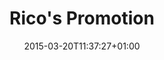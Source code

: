 ---
clipterms:
- Editing
commentary: ''
date: '2015-03-20T11:37:27+01:00'
director_first: Mervyn
director_last: LeRoy
film: Little Caesar
length: '2:49'
quicktime: ricos_promotion.mov
source: 1991 MGM/UA Home Video
title: Rico's Promotion
year: '1930'
---